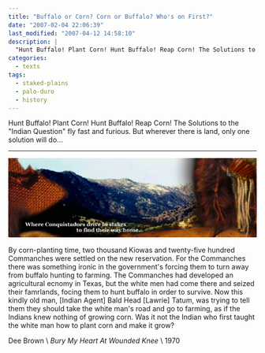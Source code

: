 ```yaml
---
title: "Buffalo or Corn? Corn or Buffalo? Who's on First?"
date: "2007-02-04 22:06:39"
last_modified: "2007-04-12 14:58:10"
description: |
  "Hunt Buffalo! Plant Corn! Hunt Buffalo! Reap Corn! The Solutions to the "Indian Question" fly fast and furious. But wherever there is land, only one solution will do..."
categories:
  - texts
tags:
  - staked-plains
  - palo-duro
  - history   
---
```

Hunt Buffalo! Plant Corn! Hunt Buffalo! Reap Corn! The Solutions to the "Indian Question" fly fast and furious. But wherever there is land, only one solution will do...
***
![Decorative Image](/images/gallery/section_9.jpg)

By corn-planting time, two thousand Kiowas and twenty-five hundred Commanches were settled on the new reservation. For the Commanches there was something ironic in the government's forcing them to turn away from buffalo hunting to farming. The Commanches had developed an agricultural ecnomy in Texas, but the white men had come there and seized their famrlands, focing them to hunt buffalo in order to survive. Now this kindly old man, [Indian Agent] Bald Head [Lawrie] Tatum, was trying to tell them they should take the white man's road and go to farming, as if the Indians knew nothing of growing corn. Was it not the Indian who first taught the white man how to plant corn and make it grow?

Dee Brown  \\
_Bury My Heart At Wounded Knee_  \\
1970
